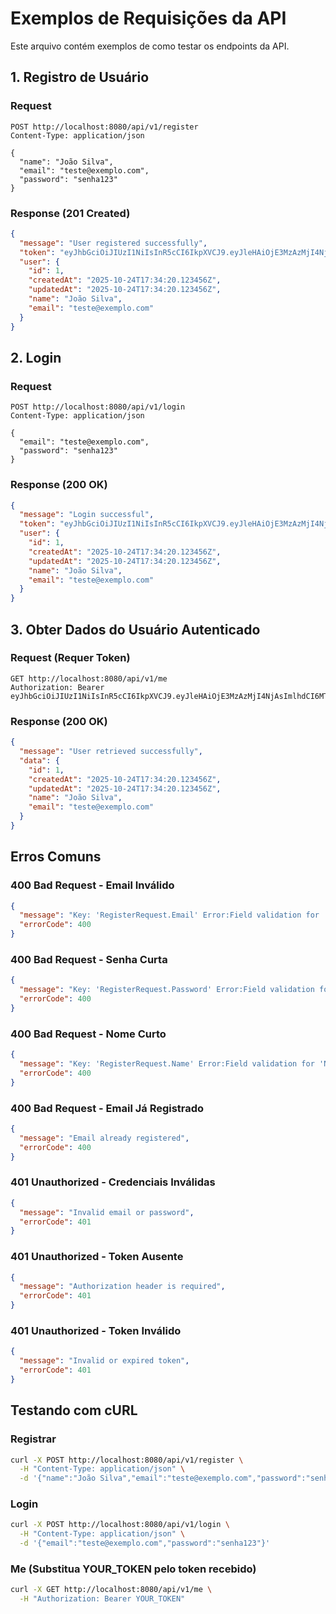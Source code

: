 # Exemplos de Requisições da API

Este arquivo contém exemplos de como testar os endpoints da API.

## 1. Registro de Usuário

### Request
```http
POST http://localhost:8080/api/v1/register
Content-Type: application/json

{
  "name": "João Silva",
  "email": "teste@exemplo.com",
  "password": "senha123"
}
```

### Response (201 Created)
```json
{
  "message": "User registered successfully",
  "token": "eyJhbGciOiJIUzI1NiIsInR5cCI6IkpXVCJ9.eyJleHAiOjE3MzAzMjI4NjAsImlhdCI6MTcyOTcxODA2MCwidXNlcl9pZCI6MX0.xxx",
  "user": {
    "id": 1,
    "createdAt": "2025-10-24T17:34:20.123456Z",
    "updatedAt": "2025-10-24T17:34:20.123456Z",
    "name": "João Silva",
    "email": "teste@exemplo.com"
  }
}
```

## 2. Login

### Request
```http
POST http://localhost:8080/api/v1/login
Content-Type: application/json

{
  "email": "teste@exemplo.com",
  "password": "senha123"
}
```

### Response (200 OK)
```json
{
  "message": "Login successful",
  "token": "eyJhbGciOiJIUzI1NiIsInR5cCI6IkpXVCJ9.eyJleHAiOjE3MzAzMjI4NjAsImlhdCI6MTcyOTcxODA2MCwidXNlcl9pZCI6MX0.xxx",
  "user": {
    "id": 1,
    "createdAt": "2025-10-24T17:34:20.123456Z",
    "updatedAt": "2025-10-24T17:34:20.123456Z",
    "name": "João Silva",
    "email": "teste@exemplo.com"
  }
}
```

## 3. Obter Dados do Usuário Autenticado

### Request (Requer Token)
```http
GET http://localhost:8080/api/v1/me
Authorization: Bearer eyJhbGciOiJIUzI1NiIsInR5cCI6IkpXVCJ9.eyJleHAiOjE3MzAzMjI4NjAsImlhdCI6MTcyOTcxODA2MCwidXNlcl9pZCI6MX0.xxx
```

### Response (200 OK)
```json
{
  "message": "User retrieved successfully",
  "data": {
    "id": 1,
    "createdAt": "2025-10-24T17:34:20.123456Z",
    "updatedAt": "2025-10-24T17:34:20.123456Z",
    "name": "João Silva",
    "email": "teste@exemplo.com"
  }
}
```

## Erros Comuns

### 400 Bad Request - Email Inválido
```json
{
  "message": "Key: 'RegisterRequest.Email' Error:Field validation for 'Email' failed on the 'email' tag",
  "errorCode": 400
}
```

### 400 Bad Request - Senha Curta
```json
{
  "message": "Key: 'RegisterRequest.Password' Error:Field validation for 'Password' failed on the 'min' tag",
  "errorCode": 400
}
```

### 400 Bad Request - Nome Curto
```json
{
  "message": "Key: 'RegisterRequest.Name' Error:Field validation for 'Name' failed on the 'min' tag",
  "errorCode": 400
}
```

### 400 Bad Request - Email Já Registrado
```json
{
  "message": "Email already registered",
  "errorCode": 400
}
```

### 401 Unauthorized - Credenciais Inválidas
```json
{
  "message": "Invalid email or password",
  "errorCode": 401
}
```

### 401 Unauthorized - Token Ausente
```json
{
  "message": "Authorization header is required",
  "errorCode": 401
}
```

### 401 Unauthorized - Token Inválido
```json
{
  "message": "Invalid or expired token",
  "errorCode": 401
}
```

## Testando com cURL

### Registrar
```bash
curl -X POST http://localhost:8080/api/v1/register \
  -H "Content-Type: application/json" \
  -d '{"name":"João Silva","email":"teste@exemplo.com","password":"senha123"}'
```

### Login
```bash
curl -X POST http://localhost:8080/api/v1/login \
  -H "Content-Type: application/json" \
  -d '{"email":"teste@exemplo.com","password":"senha123"}'
```

### Me (Substitua YOUR_TOKEN pelo token recebido)
```bash
curl -X GET http://localhost:8080/api/v1/me \
  -H "Authorization: Bearer YOUR_TOKEN"
```
